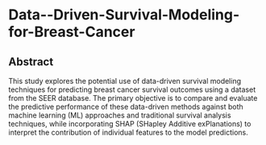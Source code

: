 # Data--Driven-Survival-Modeling-for-Breast-Cancer
## Abstract
This study explores the potential use of data-driven survival modeling techniques for predicting breast cancer survival outcomes using a dataset from the SEER database. The primary objective is to compare and evaluate the predictive performance of these data-driven methods against both machine learning (ML) approaches and traditional survival analysis techniques, while incorporating SHAP (SHapley Additive exPlanations) to interpret the contribution of individual features to the model predictions.
